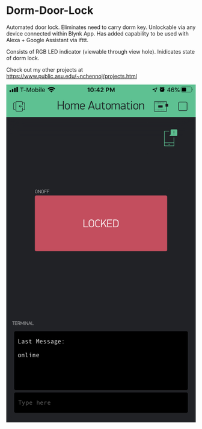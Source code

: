 # Dorm-Door-Lock
Automated door lock. Eliminates need to carry dorm key. Unlockable via any device connected within Blynk App. Has added capability to be used with Alexa + Google Assistant via ifttt.

Consists of RGB LED indicator (viewable through view hole). Inidicates state of dorm lock.

Check out my other projects at https://www.public.asu.edu/~nchennoj/projects.html

![DormLockApp](https://github.com/nchennoju/Dorm-Door-Lock/blob/master/blynkApp.png)

